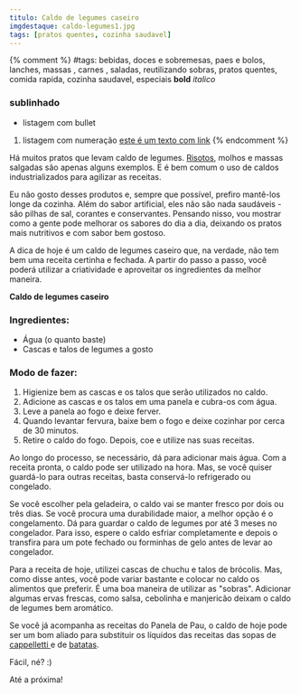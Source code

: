 ```yaml
---
titulo: Caldo de legumes caseiro
imgdestaque: caldo-legumes1.jpg
tags: [pratos quentes, cozinha saudavel]
---
```

{% comment %}
#tags: bebidas, doces e sobremesas, paes e bolos, lanches, massas , carnes , saladas, reutilizando sobras, pratos quentes, comida rapida, cozinha saudavel, especiais
**bold**
*italico*
### sublinhado
* listagem com bullet
1. listagem com numeração
[este é um texto com link](https://www.enderecodolink.com)
{% endcomment %}

Há muitos pratos que levam caldo de legumes. [Risotos](http://paneladepau.com.br/risoto-de-queijo-brie/), molhos e massas salgadas são apenas alguns exemplos. E é bem comum o uso de caldos industrializados para agilizar as receitas.  

Eu não gosto desses produtos e, sempre que possível, prefiro mantê-los longe da cozinha. Além do sabor artificial, eles não são nada saudáveis - são pilhas de sal, corantes e conservantes. Pensando nisso, vou mostrar como a gente pode melhorar os sabores do dia a dia, deixando os pratos mais nutritivos e com sabor bem gostoso. 

A dica de hoje é um caldo de legumes caseiro que, na verdade, não tem bem uma receita certinha e fechada. A partir do passo a passo, você poderá utilizar a criatividade e aproveitar os ingredientes da melhor maneira. 

**Caldo de legumes caseiro**

### Ingredientes: 

* Água (o quanto baste)
* Cascas e talos de legumes a gosto

### Modo de fazer:

1. Higienize bem as cascas e os talos que serão utilizados no caldo. 
2. Adicione as cascas e os talos em uma panela e cubra-os com água.
3. Leve a panela ao fogo e deixe ferver. 
4. Quando levantar fervura, baixe bem o fogo e deixe cozinhar por cerca de 30 minutos. 
5. Retire o caldo do fogo. Depois, coe e utilize nas suas receitas. 

Ao longo do processo, se necessário, dá para adicionar mais água. Com a receita pronta, o caldo pode ser utilizado na hora. Mas, se você quiser guardá-lo para outras receitas, basta conservá-lo refrigerado ou congelado. 

Se você escolher pela geladeira, o caldo vai se manter fresco por dois ou três dias. Se você procura uma durabilidade maior, a melhor opção é o congelamento. Dá para guardar o caldo de legumes por até 3 meses no congelador. Para isso, espere o caldo esfriar completamente e depois o transfira para um pote fechado ou forminhas de gelo antes de levar ao congelador. 

Para a receita de hoje, utilizei cascas de chuchu e talos de brócolis. Mas, como disse antes, você pode variar bastante e colocar no caldo os alimentos que preferir. É uma boa maneira de utilizar as "sobras". Adicionar algumas ervas frescas, como salsa, cebolinha e manjericão deixam o caldo de legumes bem aromático. 

Se você já acompanha as receitas do Panela de Pau, o caldo de hoje pode ser um bom aliado para substituir os líquidos das receitas das sopas de [cappelletti ](https://paneladepau.com.br/sopa-de-cappelletti)e de [batatas](https://paneladepau.com.br/sopa-de-batatas).

Fácil, né? :)

Até a próxima!
